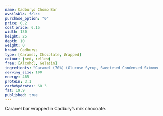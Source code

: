 ```yaml
---
name: Cadburys Chomp Bar
available: false
purchase_option: "0"
price: 0.2
cost_price: 0.15
width: 130
height: 25
depth: 10
weight: 0
brand: Cadburys
type: [Caramel, Chocolate, Wrapped]
colour: [Red, Yellow]
free: [Alcohol, Gelatin]
ingredients: "Caramel (70%) (Glucose Syrup, Sweetened Condensed Skimmed Milk, Vegetable Oil, Glucose-Fructose Syrup, Sugar, Flavourings, Salt, Emulsifier (E471)), Milk Chocolate (Sugar, Dried Whole Milk, Cocoa Butter, Cocoa Mass, Dried Whey, Vegetable Fat, Emulsifier (E442), Flavourings)."
serving_size: 100
energy: 465
protein: 3.1
carbohydrates: 68.3
fat: 19.9
published: true
---
```

Caramel bar wrapped in Cadbury’s milk chocolate.